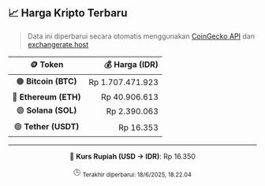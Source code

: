 

<!-- HARGA_KRIPTO -->
## 📈 Harga Kripto Terbaru

> Data ini diperbarui secara otomatis menggunakan [CoinGecko API](https://www.coingecko.com/) dan [exchangerate.host](https://exchangerate.host/)

<div align="center">

| 🪙 Token | 💰 Harga (IDR) |
|:------:|---------------:|
| 🟠 **Bitcoin (BTC)**   | Rp 1.707.471.923 |
| 🔵 **Ethereum (ETH)**  | Rp 40.906.613 |
| 🟣 **Solana (SOL)**    | Rp 2.390.063 |
| 🟢 **Tether (USDT)**   | Rp 16.353 |

---

💱 **Kurs Rupiah (USD → IDR)**: Rp 16.350

🕒 <sub>Terakhir diperbarui: 18/6/2025, 18.22.04</sub>

</div>
<!-- /HARGA_KRIPTO -->